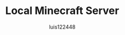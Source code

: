 ---
title: Local Minecraft Server
published: 2025-04-20
description: Your local Minecraft server for playing with friends on your local network.
tags: [Minecraft, Server, Local, Multiplayer, Gaming]
category: Gaming
licenseName: "Proprietary"
author: luis122448
sourceLink: "http://192.168.100.162:25575"
draft: false
imageLink: "/minecraft.webp"
---